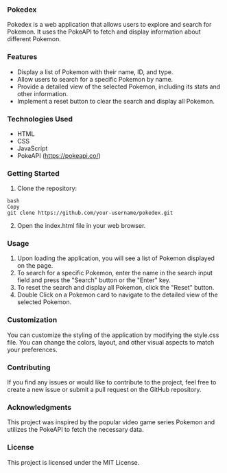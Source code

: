 ### Pokedex
Pokedex is a web application that allows users to explore and search for Pokemon. It uses the PokeAPI to fetch and display information about different Pokemon.

### Features
- Display a list of Pokemon with their name, ID, and type.
- Allow users to search for a specific Pokemon by name.
- Provide a detailed view of the selected Pokemon, including its stats and other information.
- Implement a reset button to clear the search and display all Pokemon.
### Technologies Used
- HTML
- CSS
- JavaScript
- PokeAPI (https://pokeapi.co/)
### Getting Started
1. Clone the repository:

```
bash
Copy
git clone https://github.com/your-username/pokedex.git
```

2. Open the index.html file in your web browser.

### Usage
1. Upon loading the application, you will see a list of Pokemon displayed on the page.
2. To search for a specific Pokemon, enter the name in the search input field and press the "Search" button or the "Enter" key.
3. To reset the search and display all Pokemon, click the "Reset" button.
4. Double Click on a Pokemon card to navigate to the detailed view of the selected Pokemon.
### Customization
You can customize the styling of the application by modifying the style.css file. You can change the colors, layout, and other visual aspects to match your preferences.

### Contributing
If you find any issues or would like to contribute to the project, feel free to create a new issue or submit a pull request on the GitHub repository.

### Acknowledgments
This project was inspired by the popular video game series Pokemon and utilizes the PokeAPI to fetch the necessary data.

### License
This project is licensed under the MIT License.